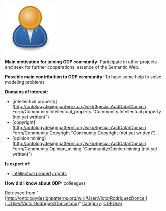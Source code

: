 [![Image:ODPUser.png](../images/a/a6/ODPUser.png)](../Image/ODPUser.png.md "Image:ODPUser.png")




  





__Main motivation for joining ODP community:__ Participate in other projects and seek for further cooperations, essence of the Semantic Web.


__Possible main contribution to ODP community:__ To have some help to solve modeling problems


__Domains of interest:__



* [intellectual property](http://ontologydesignpatterns.org/wiki/Special:AddData/Domain Form/Community:Intellectual_property "Community:Intellectual property (not yet written)")
* [copyright](http://ontologydesignpatterns.org/wiki/Special:AddData/Domain Form/Community:Copyright "Community:Copyright (not yet written)")
* [opinion mining](http://ontologydesignpatterns.org/wiki/Special:AddData/Domain Form/Community:Opinion_mining "Community:Opinion mining (not yet written)")


__Is expert of:__



* [intellectual property rights](http://ontologydesignpatterns.org/wiki/index.php?title=Community:Intellectual_property_rights&action=edit&redlink=1 "Community:Intellectual property rights (not yet written)")


__How did I know about ODP:__ colleagues






Retrieved from "[http://ontologydesignpatterns.org/wiki/User:VictorRodriguezDoncel](../User/VictorRodriguezDoncel.md)"
 [Category](http://ontologydesignpatterns.org/wiki/Special:Categories "Special:Categories"): [ODPUser](../Category/ODPUser.md "Category:ODPUser")